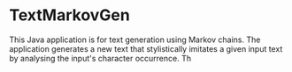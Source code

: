 # TextMarkovGen
This Java application is for text generation using Markov chains. The application generates a new text that stylistically imitates a given input text by analysing the input's character occurrence. Th